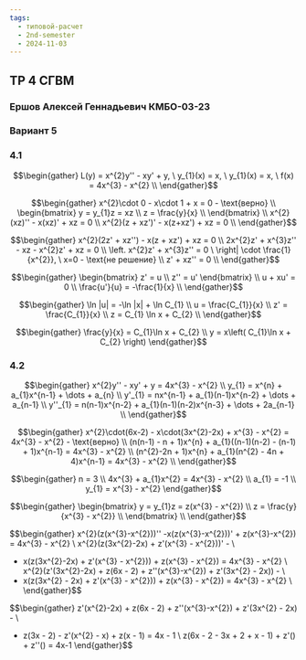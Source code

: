 ```yaml
---
tags:
  - типовой-расчет
  - 2nd-semester
  - 2024-11-03
---
```


## ТР 4 СГВМ

### Ершов Алексей Геннадьевич КМБО-03-23

### Вариант 5

### 4.1

$$\begin{gather}
L(y) = x^{2}y'' - xy' + y, \ y_{1}(x) = x, \ y_{1}(x) = x, \ f(x) = 4x^{3} - x^{2} \\
\end{gather}$$

$$\begin{gather}
x^{2}\cdot 0 - x\cdot 1 + x = 0 - \text{верно} \\
\begin{bmatrix}
y = y_{1}z = xz \\
z = \frac{y}{x} \\
\end{bmatrix} \\
x^{2}(xz)'' - x(xz)' + xz = 0 \\
x^{2}(z + xz')' - x(z+xz') + xz = 0 \\
\end{gather}$$

$$\begin{gather}
x^{2}(2z' + xz'') - x(z + xz') + xz = 0 \\
2x^{2}z' + x^{3}z'' - xz - x^{2}z' + xz = 0 \\
\left. x^{2}z' + x^{3}z'' = 0 \ \right| \cdot \frac{1}{x^{2}}, \ x=0 - \text{не решение} \\
z' + xz'' = 0 \\
\end{gather}$$

$$\begin{gather}
\begin{bmatrix}
z' = u \\
z'' = u'
\end{bmatrix} \\
u + xu' = 0 \\
\frac{u'}{u} = -\frac{1}{x} \\
\end{gather}$$

$$\begin{gather}
\ln |u| = -\ln |x| + \ln C_{1} \\
u = \frac{C_{1}}{x} \\
z' = \frac{C_{1}}{x} \\
z = C_{1} \ln x + C_{2} \\
\end{gather}$$

$$\begin{gather}
\frac{y}{x} = C_{1}\ln x + C_{2} \\
y = x\left( C_{1}\ln x + C_{2} \right)
\end{gather}$$

### 4.2

$$\begin{gather}
x^{2}y'' - xy' + y = 4x^{3} - x^{2} \\
y_{1} = x^{n} + a_{1}x^{n-1} + \dots + a_{n} \\
y'_{1} = nx^{n-1} + a_{1}(n-1)x^{n-2} + \dots + a_{n-1} \\
y''_{1} = n(n-1)x^{n-2} + a_{1}(n-1)(n-2)x^{n-3} + \dots + 2a_{n-1} \\
\end{gather}$$

$$\begin{gather}
x^{2}\cdot(6x-2) - x\cdot(3x^{2}-2x) + x^{3} - x^{2} = 4x^{3} - x^{2} - \text{верно} \\
(n(n-1) - n + 1)x^{n} + a_{1}((n-1)(n-2) - (n-1) + 1)x^{n-1} = 4x^{3} - x^{2} \\
(n^{2}-2n + 1)x^{n} + a_{1}(n^{2} - 4n + 4)x^{n-1} = 4x^{3} - x^{2} \\
\end{gather}$$

$$\begin{gather}
n = 3 \\
4x^{3} + a_{1}x^{2} = 4x^{3} - x^{2} \\
a_{1} = -1 \\
y_{1} = x^{3} - x^{2}
\end{gather}$$

$$\begin{gather}
\begin{bmatrix}
y = y_{1}z = z(x^{3} - x^{2}) \\
z = \frac{y}{x^{3} - x^{2}} \\
\end{bmatrix} \\
\end{gather}$$

$$\begin{gather}
x^{2}(z(x^{3}-x^{2}))'' -x(z(x^{3}-x^{2}))' + z(x^{3}-x^{2}) = 4x^{3} - x^{2} \\
x^{2}(z(3x^{2}-2x) + z'(x^{3} - x^{2}))' - \\
- x(z(3x^{2}-2x) + z'(x^{3} - x^{2})) + z(x^{3} - x^{2}) = 4x^{3} - x^{2} \\
x^{2}(z'(3x^{2}-2x) + z(6x - 2) + z''(x^{3}-x^{2}) + z'(3x^{2} - 2x)) - \\
- x(z(3x^{2} - 2x) + z'(x^{3} - x^{2}))  + z(x^{3} - x^{2}) = 4x^{3} - x^{2} \\
\end{gather}$$

$$\begin{gather}
z'(x^{2}-2x) + z(6x - 2) + z''(x^{3}-x^{2}) + z'(3x^{2} - 2x) - \\
- z(3x - 2) - z'(x^{2} - x) + z(x - 1) = 4x - 1 \\
z(6x -  2 - 3x + 2 + x - 1) + z'() + z''() = 4x-1
\end{gather}$$